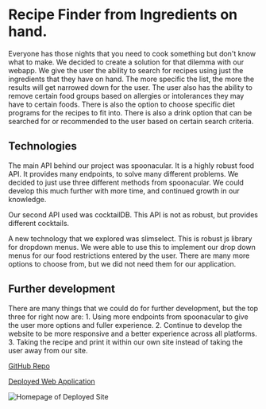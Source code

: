 # Recipe Finder from Ingredients on hand. 

Everyone has those nights that you need to cook something but don't know what to make. We decided to create a solution for that dilemma with our webapp. We give the user the ability to search for recipes using just the ingredients that they have on hand. The more specific the list, the more the results will get narrowed down for the user. The user also has the ability to remove certain food groups based on allergies or intolerances they may have to certain foods. There is also the option to choose specific diet programs for the recipes to fit into. There is also a drink option that can be searched for or recommended to the user based on certain search criteria. 

## Technologies 

The main API behind our project was spoonacular. It is a highly robust food API. It provides many endpoints, to solve many different problems. We decided to just use three different methods from spoonacular. We could develop this much further with more time, and continued growth in our knowledge. 

Our second API used was cocktailDB. This API is not as robust, but provides different cocktails. 

A new technology that we explored was slimselect. This is robust js library for dropdown menus. We were able to use this to implement our drop down menus for our food restrictions entered by the user. There are many more options to choose from, but we did not need them for our application. 

## Further development

There are many things that we could do for further development, but the top three for right now are:
    1. Using more endpoints from spoonacular to give the user more options and fuller experience. 
    2. Continue to develop the website to be more responsive and a better experience across all platforms. 
    3. Taking the recipe and print it within our own site instead of taking the user away from our site.

[GitHub Repo](https://github.com/cloudflying87/recipeFinder)

[Deployed Web Application](https://cloudflying87.github.io/recipeFinder/)

![Homepage of Deployed Site](https://github.com/cloudflying87/recipeFinder/blob/master/assets/img/2020-06-28-21-06-32.png)
